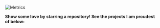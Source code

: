![Metrics](https://metrics.lecoq.io/audioo?template=classic&languages=1&languages.limit=8&languages.colors=github&languages.threshold=0%25&config.timezone=America%2FNew_York)

**Show some love by starring a repository! See the projects I am proudest of below:**
